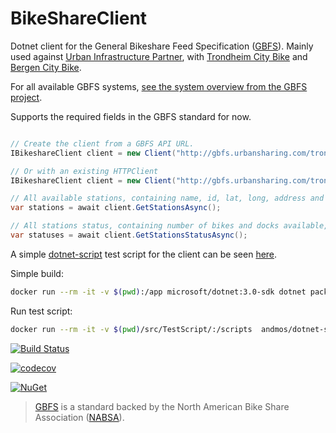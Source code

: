 BikeShareClient
===

Dotnet client for the General Bikeshare Feed Specification ([GBFS](https://github.com/NABSA/gbfs)).
Mainly used against [Urban Infrastructure Partner](https://urbansharing.com/), with [Trondheim City Bike](https://trondheimbysykkel.no/en/open-data) and [Bergen City Bike](https://bergenbysykkel.no/en/apne-data).

For all available GBFS systems, [see the system overview from the GBFS project](https://github.com/NABSA/gbfs/blob/master/systems.csv).

Supports the required fields in the GBFS standard for now.

```csharp

// Create the client from a GBFS API URL.
IBikeshareClient client = new Client("http://gbfs.urbansharing.com/trondheim/gbfs.json");

// Or with an existing HTTPClient
IBikeshareClient client = new Client("http://gbfs.urbansharing.com/trondheim/gbfs.json", httpClient);

// All available stations, containing name, id, lat, long, address and capacity
var stations = await client.GetStationsAsync();

// All stations status, containing number of bikes and docks available, is renting, is returning etc.
var statuses = await client.GetStationsStatusAsync();

```

A simple [dotnet-script](https://github.com/filipw/dotnet-script) test script for the client can be seen [here](https://github.com/andmos/BikeshareClient/blob/master/src/TestScript/main.csx).

Simple build:

```bash
docker run --rm -it -v $(pwd):/app microsoft/dotnet:3.0-sdk dotnet pack app/src/BikeshareClient -o /app
```

Run test script:

```bash
docker run --rm -it -v $(pwd)/src/TestScript/:/scripts  andmos/dotnet-script main.csx "Skansen"
```

[![Build Status](https://travis-ci.org/andmos/BikeshareClient.svg?branch=master)](https://travis-ci.org/andmos/BikeshareClient)

[![codecov](https://codecov.io/gh/andmos/BikeshareClient/branch/master/graph/badge.svg)](https://codecov.io/gh/andmos/BikeshareClient)

[![NuGet](https://img.shields.io/nuget/v/BikeshareClient.svg)](https://www.nuget.org/packages/BikeshareClient/)

>[GBFS](https://github.com/NABSA/gbfs) is a standard backed by the North American Bike Share Association ([NABSA](https://nabsa.net/)).

